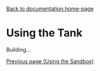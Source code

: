 [Back to documentation home-page](https://github.com/HAPiWEC/HAPiGYM_docs/blob/main/README.md)

# Using the Tank

Building...

[Previous page (Using the Sandbox)](https://github.com/HAPiWEC/HAPiGYM_docs/blob/main/Pages/Getting-started/5-Making-your-own-controller.md)
